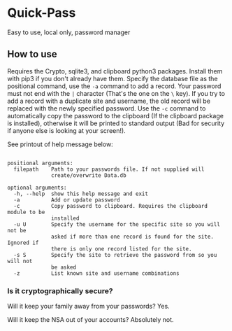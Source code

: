 # Quick-Pass
Easy to use, local only, password manager

## How to use
Requires the Crypto, sqlite3, and clipboard python3 packages. Install them with pip3 if you don't already have them. Specify the database file as the positional command, use the `-a` command to add a record. Your password must not end with the `|` character (That's the one on the `\` key). If you try to add a record with a duplicate site and username, the old record will be replaced with the newly specified password. Use the `-c` command to automatically copy the password to the clipboard (If the clipboard package is installed), otherwise it will be printed to standard output (Bad for security if anyone else is looking at your screen!).

See printout of help message below:

```usage: Quick-Pass.py [-h] [-a] [-c] [-u U] [-s S] [-z] [filepath]

positional arguments:
  filepath    Path to your passwords file. If not supplied will
              create/overwrite Data.db

optional arguments:
  -h, --help  show this help message and exit
  -a          Add or update password
  -c          Copy password to clipboard. Requires the clipboard module to be
              installed
  -u U        Specify the username for the specific site so you will not be
              asked if more than one record is found for the site. Ignored if
              there is only one record listed for the site.
  -s S        Specify the site to retrieve the password from so you will not
              be asked
  -z          List known site and username combinations
```

### Is it cryptographically secure?
Will it keep your family away from your passwords? Yes.

Will it keep the NSA out of your accounts? Absolutely not.
